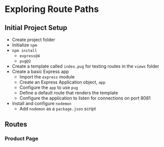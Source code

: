 # Exploring Route Paths

## Initial Project Setup

- Create project folder
- Initialize `npm`
- `npm install`
    - `express@4`
    - `pug@2`
- Create a template called `index.pug` for testing routes in the `views` folder
- Create a basic Express app
    - Import the `express` module
    - Create an Express Application object, `app`
    - Configure the `app` to use `pug`
    - Define a default route that renders the template
    - Configure the application to listen for connections on port 8081
- Install and configure `nodemon`
    - Add `nodemon` as a `package.json` script

## Routes

### Product Page
